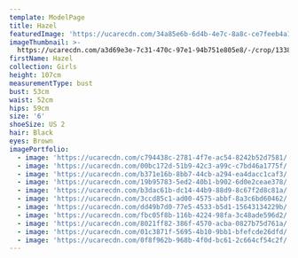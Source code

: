 ```yaml
---
template: ModelPage
title: Hazel
featuredImage: 'https://ucarecdn.com/34a85e6b-6d4b-4e7c-8a8c-ce7feeb4a102/'
imageThumbnail: >-
  https://ucarecdn.com/a3d69e3e-7c31-470c-97e1-94b751e805e8/-/crop/1338x1973/260,0/-/preview/
firstName: Hazel
collection: Girls
height: 107cm
measurementType: bust
bust: 53cm
waist: 52cm
hips: 59cm
size: '6'
shoeSize: US 2
hair: Black
eyes: Brown
imagePortfolio:
  - image: 'https://ucarecdn.com/c794438c-2781-4f7e-ac54-8242b52d7581/'
  - image: 'https://ucarecdn.com/00bc172d-51b9-42c3-a99c-c7bd46a1775f/'
  - image: 'https://ucarecdn.com/b371e16b-8bb7-44cb-a294-ea4dacc1caf3/'
  - image: 'https://ucarecdn.com/19b95783-5ed2-40b1-b902-6d0e2ceae378/'
  - image: 'https://ucarecdn.com/b3dac61b-dc14-44b9-88d9-8c67f2d8c81a/'
  - image: 'https://ucarecdn.com/3ccd85c1-ad00-4575-abbf-8a3c6bd60462/'
  - image: 'https://ucarecdn.com/dd49b7d0-77e5-4533-b5d1-15643134229b/'
  - image: 'https://ucarecdn.com/fbc05f8b-116b-4224-98fa-3c48ade596d2/'
  - image: 'https://ucarecdn.com/8021ff82-386f-4570-acba-0827b75d761a/'
  - image: 'https://ucarecdn.com/01c3871f-5695-4b10-9bb1-bfefcde26dfd/'
  - image: 'https://ucarecdn.com/0f8f962b-968b-4f0d-bc61-2c664cf54c2f/'
---
```


